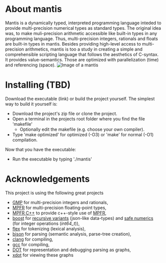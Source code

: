 # About mantis
Mantis is a dynamically typed, interpreted programming language inteded to provide multi-precision numerical types as standard types.
The original idea was, to make muli-precision arithmetic accessible like built-in types in any programming language. Thus, multi-precision integers, rationals and floats are built-in types in mantis. Besides providing high-level access to multi-precision arithmetics, mantis is too a study in creating a simple and comprehensible scripting language that follows the aesthetics of C-syntax. It provides value-semantics. Those are optimized with parallelization (time) and referencing (space).
![Image of a mantis](https://upload.wikimedia.org/wikipedia/commons/thumb/6/66/Miomantis_paykullii_Luc_Viatour.jpg/347px-Miomantis_paykullii_Luc_Viatour.jpg? "Egyptian Praying Mantis from I, Luc Viatour, CC BY-SA 3.0, https://commons.wikimedia.org/w/index.php?curid=5855103")

# Installing (TBD)
Download the executable (link) or build the project yourself. The simplest way to build it yourself is:
* Download the project's zip file or clone the project.
* Open a terminal in the projects root folder where you find the file 'makefile'
  * Optionally edit the makefile (e.g. choose your own compiler).
* Type 'make optimized' for optimized (-O3) or 'make' for normal (-O1) compilation.

Now that you have the executable:
* Run the executable by typing './mantis'

# Acknowledgements
This project is using the following great projects
* [GMP](https://gmplib.org/) for multi-precision integers and rationals,
* [MPFR](https://www.mpfr.org/) for multi-precision floating-point types,
* [MPFR C++](http://www.holoborodko.com/pavel/mpfr/) to provide c++-style use of [MPFR](https://www.mpfr.org/),
* [boost](https://www.boost.org/) for [recursive variants](https://www.boost.org/doc/libs/1_74_0/doc/html/variant.html) (json-like data-types) and [safe numerics](https://www.boost.org/doc/libs/1_74_0/libs/safe_numerics/doc/html/index.html) (for integer operations (*int64_t*)),
* [flex](https://github.com/westes/flex) for tokenizing (lexical analysis),
* [bison](https://www.gnu.org/software/bison/) for parsing (semantic analysis, parse-tree creation),
* [clang](https://clang.llvm.org/) for compiling,
* [gcc](https://gcc.gnu.org/) for compiling,
* [DOT](http://www.graphviz.org/doc/info/lang.html) for representation and debugging parsing as graphs,
* [xdot](https://github.com/jrfonseca/xdot.py) for viewing these graphs
